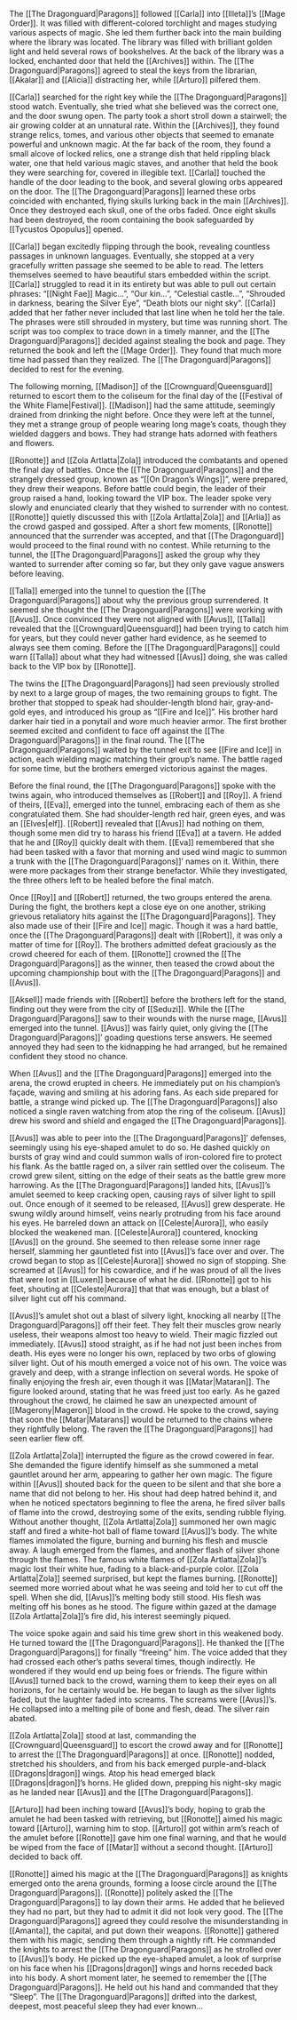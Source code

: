 The [[The Dragonguard|Paragons]] followed [[Carla]] into [[Illeta]]’s [[Mage Order]]. It was filled with different-colored torchlight and mages studying various aspects of magic. She led them further back into the main building where the library was located. The library was filled with brilliant golden light and held several rows of bookshelves. At the back of the library was a locked, enchanted door that held the [[Archives]] within. The [[The Dragonguard|Paragons]] agreed to steal the keys from the librarian, [[Akalar]] and [[Alicia]] distracting her, while [[Arturo]] pilfered them. 

[[Carla]] searched for the right key while the [[The Dragonguard|Paragons]] stood watch. Eventually, she tried what she believed was the correct one, and the door swung open. The party took a short stroll down a stairwell; the air growing colder at an unnatural rate. Within the [[Archives]], they found strange relics, tomes, and various other objects that seemed to emanate powerful and unknown magic. At the far back of the room, they found a small alcove of locked relics, one a strange dish that held rippling black water, one that held various magic staves, and another that held the book they were searching for, covered in illegible text. [[Carla]] touched the handle of the door leading to the book, and several glowing orbs appeared on the door. The [[The Dragonguard|Paragons]] learned these orbs coincided with enchanted, flying skulls lurking back in the main [[Archives]]. Once they destroyed each skull, one of the orbs faded. Once eight skulls had been destroyed, the room containing the book safeguarded by [[Tycustos Opopulus]] opened. 

[[Carla]] began excitedly flipping through the book, revealing countless passages in unknown languages. Eventually, she stopped at a very gracefully written passage she seemed to be able to read. The letters themselves seemed to have beautiful stars embedded within the script. [[Carla]] struggled to read it in its entirety but was able to pull out certain phrases: “[[Night Fae]] Magic…”, “Our kin…”, “Celestial castle…”, “Shrouded in darkness, bearing the Silver Eye”, “Death blots our night sky”. [[Carla]] added that her father never included that last line when he told her the tale. The phrases were still shrouded in mystery, but time was running short. The script was too complex to trace down in a timely manner, and the [[The Dragonguard|Paragons]] decided against stealing the book and page. They returned the book and left the [[Mage Order]]. They found that much more time had passed than they realized. The [[The Dragonguard|Paragons]] decided to rest for the evening. 

The following morning, [[Madison]] of the [[Crownguard|Queensguard]] returned to escort them to the coliseum for the final day of the [[Festival of the White Flame|Festival]]. [[Madison]] had the same attitude, seemingly drained from drinking the night before. Once they were left at the tunnel, they met a strange group of people wearing long mage’s coats, though they wielded daggers and bows. They had strange hats adorned with feathers and flowers. 

[[Ronotte]] and [[Zola Artlatta|Zola]] introduced the combatants and opened the final day of battles. Once the [[The Dragonguard|Paragons]] and the strangely dressed group, known as “[[On Dragon’s Wings]]”, were prepared, they drew their weapons. Before battle could begin, the leader of their group raised a hand, looking toward the VIP box. The leader spoke very slowly and enunciated clearly that they wished to surrender with no contest. [[Ronotte]] quietly discussed this with [[Zola Artlatta|Zola]] and [[Arlia]] as the crowd gasped and gossiped. After a short few moments, [[Ronotte]] announced that the surrender was accepted, and that [[The Dragonguard]] would proceed to the final round with no contest. While returning to the tunnel, the [[The Dragonguard|Paragons]] asked the group why they wanted to surrender after coming so far, but they only gave vague answers before leaving. 

[[Talla]] emerged into the tunnel to question the [[The Dragonguard|Paragons]] about why the previous group surrendered. It seemed she thought the [[The Dragonguard|Paragons]] were working with [[Avus]]. Once convinced they were not aligned with [[Avus]], [[Talla]] revealed that the [[Crownguard|Queensguard]] had been trying to catch him for years, but they could never gather hard evidence, as he seemed to always see them coming. Before the [[The Dragonguard|Paragons]] could warn [[Talla]] about what they had witnessed [[Avus]] doing, she was called back to the VIP box by [[Ronotte]]. 

The twins the [[The Dragonguard|Paragons]] had seen previously strolled by next to a large group of mages, the two remaining groups to fight. The brother that stopped to speak had shoulder-length blond hair, gray-and-gold eyes, and introduced his group as “[[Fire and Ice]]”. His brother hard darker hair tied in a ponytail and wore much heavier armor. The first brother seemed excited and confident to face off against the [[The Dragonguard|Paragons]] in the final round. The [[The Dragonguard|Paragons]] waited by the tunnel exit to see [[Fire and Ice]] in action, each wielding magic matching their group’s name. The battle raged for some time, but the brothers emerged victorious against the mages. 

Before the final round, the [[The Dragonguard|Paragons]] spoke with the twins again, who introduced themselves as [[Robert]] and [[Roy]]. A friend of theirs, [[Eva]], emerged into the tunnel, embracing each of them as she congratulated them. She had shoulder-length red hair, green eyes, and was an [[Elves|elf]]. [[Robert]] revealed that [[Avus]] had nothing on them, though some men did try to harass his friend [[Eva]] at a tavern. He added that he and [[Roy]] quickly dealt with them. [[Eva]] remembered that she had been tasked with a favor that morning and used wind magic to summon a trunk with the [[The Dragonguard|Paragons]]’ names on it. Within, there were more packages from their strange benefactor. While they investigated, the three others left to be healed before the final match.

Once [[Roy]] and [[Robert]] returned, the two groups entered the arena. During the fight, the brothers kept a close eye on one another, striking grievous retaliatory hits against the [[The Dragonguard|Paragons]]. They also made use of their [[Fire and Ice]] magic. Though it was a hard battle, once the [[The Dragonguard|Paragons]] dealt with [[Robert]], it was only a matter of time for [[Roy]]. The brothers admitted defeat graciously as the crowd cheered for each of them. [[Ronotte]] crowned the [[The Dragonguard|Paragons]] as the winner, then teased the crowd about the upcoming championship bout with the [[The Dragonguard|Paragons]] and [[Avus]]. 

[[Aksell]] made friends with [[Robert]] before the brothers left for the stand, finding out they were from the city of [[Seduzi]]. While the [[The Dragonguard|Paragons]] saw to their wounds with the nurse mage, [[Avus]] emerged into the tunnel. [[Avus]] was fairly quiet, only giving the [[The Dragonguard|Paragons]]’ goading questions terse answers. He seemed annoyed they had seen to the kidnapping he had arranged, but he remained confident they stood no chance. 

When [[Avus]] and the [[The Dragonguard|Paragons]] emerged into the arena, the crowd erupted in cheers. He immediately put on his champion’s façade, waving and smiling at his adoring fans. As each side prepared for battle, a strange wind picked up. The [[The Dragonguard|Paragons]] also noticed a single raven watching from atop the ring of the coliseum. [[Avus]] drew his sword and shield and engaged the [[The Dragonguard|Paragons]].

[[Avus]] was able to peer into the [[The Dragonguard|Paragons]]’ defenses, seemingly using his eye-shaped amulet to do so. He dashed quickly on bursts of gray wind and could summon walls of iron-colored fire to protect his flank. As the battle raged on, a silver rain settled over the coliseum. The crowd grew silent, sitting on the edge of their seats as the battle grew more harrowing. As the [[The Dragonguard|Paragons]] landed hits, [[Avus]]’s amulet seemed to keep cracking open, causing rays of silver light to spill out. Once enough of it seemed to be released, [[Avus]] grew desperate. He swung wildly around himself, veins nearly protruding from his face around his eyes. He barreled down an attack on [[Celeste|Aurora]], who easily blocked the weakened man. [[Celeste|Aurora]] countered, knocking [[Avus]] on the ground. She seemed to then release some inner rage herself, slamming her gauntleted fist into [[Avus]]’s face over and over. The crowd began to stop as [[Celeste|Aurora]] showed no sign of stopping. She screamed at [[Avus]] for his cowardice, and if he was proud of all the lives that were lost in [[Luxen]] because of what he did. [[Ronotte]] got to his feet, shouting at [[Celeste|Aurora]] that that was enough, but a blast of silver light cut off his command.

[[Avus]]’s amulet shot out a blast of silvery light, knocking all nearby [[The Dragonguard|Paragons]] off their feet. They felt their muscles grow nearly useless, their weapons almost too heavy to wield. Their magic fizzled out immediately. [[Avus]] stood straight, as if he had not just been inches from death. His eyes were no longer his own, replaced by two orbs of glowing silver light. Out of his mouth emerged a voice not of his own. The voice was gravely and deep, with a strange inflection on several words. He spoke of finally enjoying the fresh air, even though it was [[Matar|Mataran]]. The figure looked around, stating that he was freed just too early. As he gazed throughout the crowd, he claimed he saw an unexpected amount of [[Magerony|Mageron]] blood in the crowd. He spoke to the crowd, saying that soon the [[Matar|Matarans]] would be returned to the chains where they rightfully belong. The raven the [[The Dragonguard|Paragons]] had seen earlier flew off. 

[[Zola Artlatta|Zola]] interrupted the figure as the crowd cowered in fear. She demanded the figure identify himself as she summoned a metal gauntlet around her arm, appearing to gather her own magic. The figure within [[Avus]] shouted back for the queen to be silent and that she bore a name that did not belong to her. His shout had deep hatred behind it, and when he noticed spectators beginning to flee the arena, he fired silver balls of flame into the crowd, destroying some of the exits, sending rubble flying. Without another thought, [[Zola Artlatta|Zola]] summoned her own magic staff and fired a white-hot ball of flame toward [[Avus]]’s body. The white flames immolated the figure, burning and burning his flesh and muscle away. A laugh emerged from the flames, and another flash of silver shone through the flames. The famous white flames of [[Zola Artlatta|Zola]]’s magic lost their white hue, fading to a black-and-purple color. [[Zola Artlatta|Zola]] seemed surprised, but kept the flames burning. [[Ronotte]] seemed more worried about what he was seeing and told her to cut off the spell. When she did, [[Avus]]’s melting body still stood. His flesh was melting off his bones as he stood. The figure within gazed at the damage [[Zola Artlatta|Zola]]’s fire did, his interest seemingly piqued. 

The voice spoke again and said his time grew short in this weakened body. He turned toward the [[The Dragonguard|Paragons]]. He thanked the [[The Dragonguard|Paragons]] for finally “freeing” him. The voice added that they had crossed each other’s paths several times, though indirectly. He wondered if they would end up being foes or friends. The figure within [[Avus]] turned back to the crowd, warning them to keep their eyes on all horizons, for he certainly would be. He began to laugh as the silver lights faded, but the laughter faded into screams. The screams were [[Avus]]’s. He collapsed into a melting pile of bone and flesh, dead. The silver rain abated. 

[[Zola Artlatta|Zola]] stood at last, commanding the [[Crownguard|Queensguard]] to escort the crowd away and for [[Ronotte]] to arrest the [[The Dragonguard|Paragons]] at once. [[Ronotte]] nodded, stretched his shoulders, and from his back emerged purple-and-black [[Dragons|dragon]] wings. Atop his head emerged black [[Dragons|dragon]]’s horns. He glided down, prepping his night-sky magic as he landed near [[Avus]] and the [[The Dragonguard|Paragons]]. 

[[Arturo]] had been inching toward [[Avus]]’s body, hoping to grab the amulet he had been tasked with retrieving, but [[Ronotte]] aimed his magic toward [[Arturo]], warning him to stop. [[Arturo]] got within arm’s reach of the amulet before [[Ronotte]] gave him one final warning, and that he would be wiped from the face of [[Matar]] without a second thought. [[Arturo]] decided to back off.

[[Ronotte]] aimed his magic at the [[The Dragonguard|Paragons]] as knights emerged onto the arena grounds, forming a loose circle around the [[The Dragonguard|Paragons]]. [[Ronotte]] politely asked the [[The Dragonguard|Paragons]] to lay down their arms. He added that he believed they had no part, but they had to admit it did not look very good. The [[The Dragonguard|Paragons]] agreed they could resolve the misunderstanding in [[Amanta]], the capital, and put down their weapons. [[Ronotte]] gathered them with his magic, sending them through a nightly rift. He commanded the knights to arrest the [[The Dragonguard|Paragons]] as he strolled over to [[Avus]]’s body. He picked up the eye-shaped amulet, a look of surprise on his face when his [[Dragons|dragon]] wings and horns receded back into his body. A short moment later, he seemed to remember the [[The Dragonguard|Paragons]]. He held out his hand and commanded that they “Sleep”. The [[The Dragonguard|Paragons]] drifted into the darkest, deepest, most peaceful sleep they had ever known…